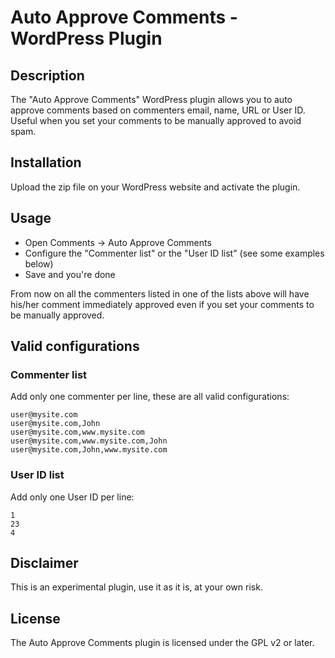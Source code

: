 # Auto Approve Comments - WordPress Plugin

## Description
The "Auto Approve Comments" WordPress plugin allows you to auto approve comments based on commenters email, name, URL or User ID. Useful when you set your comments to be manually approved to avoid spam.

## Installation
Upload the zip file on your WordPress website and activate the plugin.

## Usage
* Open Comments -> Auto Approve Comments
* Configure the "Commenter list" or the "User ID list" (see some examples below)
* Save and you're done

From now on all the commenters listed in one of the lists above will have his/her comment immediately approved even if you set your comments to be manually approved.

## Valid configurations

### Commenter list
Add only one commenter per line, these are all valid configurations:  
```
user@mysite.com  
user@mysite.com,John  
user@mysite.com,www.mysite.com  
user@mysite.com,www.mysite.com,John  
user@mysite.com,John,www.mysite.com  
```

### User ID list
Add only one User ID per line:  
```
1  
23  
4  
```

## Disclaimer
This is an experimental plugin, use it as it is, at your own risk.

## License
The Auto Approve Comments plugin is licensed under the GPL v2 or later.

